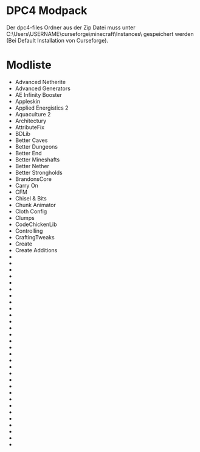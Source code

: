 # DPC4 Modpack
Der dpc4-files Ordner aus der Zip Datei muss unter C:\Users\USERNAME\curseforge\minecraft\Instances\ gespeichert werden (Bei Default Installation von Curseforge).
# Modliste
+ Advanced Netherite
+ Advanced Generators
+ AE Infinity Booster
+ Appleskin
+ Applied Energistics 2
+ Aquaculture 2
+ Architectury
+ AttributeFix
+ BDLib
+ Better Caves
+ Better Dungeons
+ Better End
+ Better Mineshafts
+ Better Nether
+ Better Strongholds
+ BrandonsCore
+ Carry On
+ CFM
+ Chisel & Bits
+ Chunk Animator
+ Cloth Config
+ Clumps
+ CodeChickenLib
+ Controlling
+ CraftingTweaks
+ Create
+ Create Additions
+ 
+ 
+ 
+ 
+ 
+ 
+ 
+ 
+ 
+ 
+ 
+ 
+ 
+ 
+ 
+ 
+ 
+ 
+ 
+ 
+ 
+ 
+ 
+ 
+ 
+ 
+ 
+ 
+ 
+ 

